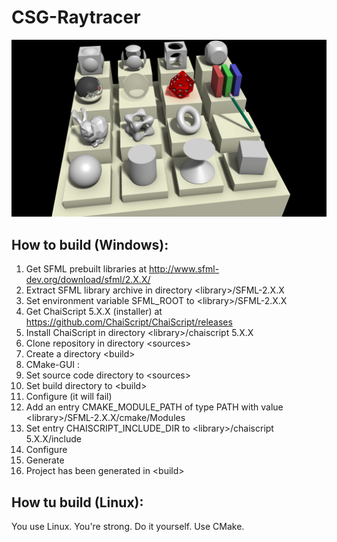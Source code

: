 # CSG-Raytracer

![Alt text](/assets/screenshots/test_1.png "Example")

## How to build (Windows):

1. Get SFML prebuilt libraries at http://www.sfml-dev.org/download/sfml/2.X.X/
2. Extract SFML library archive in directory \<library\>/SFML-2.X.X
3. Set environment variable SFML_ROOT to \<library\>/SFML-2.X.X
4. Get ChaiScript 5.X.X (installer) at https://github.com/ChaiScript/ChaiScript/releases
5. Install ChaiScript in directory \<library\>/chaiscript 5.X.X
6. Clone repository in directory \<sources\>
7. Create a directory \<build\>
8. CMake-GUI :
  1. Set source code directory to \<sources\>
  2. Set build directory to \<build\>
  3. Configure (it will fail)
  4. Add an entry CMAKE_MODULE_PATH of type PATH with value \<library\>/SFML-2.X.X/cmake/Modules
  5. Set entry CHAISCRIPT_INCLUDE_DIR to \<library\>/chaiscript 5.X.X/include
  6. Configure
  7. Generate
9. Project has been generated in \<build\>

## How tu build (Linux):

You use Linux. You're strong. Do it yourself. Use CMake.
